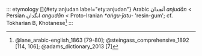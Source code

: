 ::: etymology
[]{#ety:anjudan label="ety:anjudan"} Arabic أنجدان *anjudān* \< Persian
انگدان *angudān* \< Proto-Iranian *\*aṅgu-ǰatu-* 'resin-gum'; cf.
Tokharian B, Khotanese[^1]
:::

[^1]: @lane_arabic-english_1863 [79-80]; @steingass_comprehensive_1892
    [114, 106]; @adams_dictionary_2013 [7]

